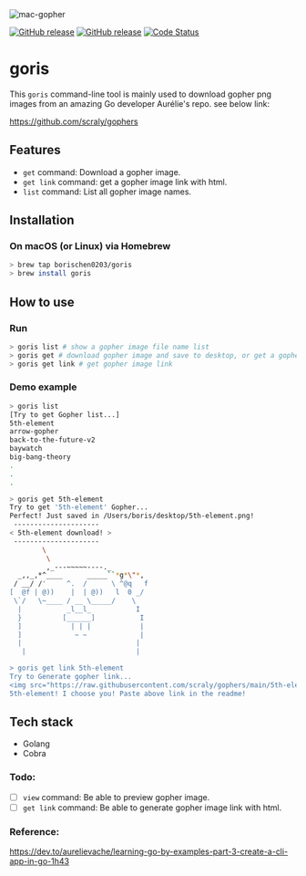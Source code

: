 <img src="https://raw.githubusercontent.com/scraly/gophers/main/mac-gopher.png" alt="mac-gopher">

<p align="Left">
  <p align="Left">
    <a href="https://github.com/borischen0203/goris/releases/latest"><img alt="GitHub release" src="https://img.shields.io/github/v/release/borischen0203/goris.svg?logo=github&style=flat-square"></a>
    <a href="https://github.com/borischen0203/goris/actions/workflows/go.yml"><img alt="GitHub release" src="https://github.com/borischen0203/goris/actions/workflows/go.yml/badge.svg?logo=github&style=flat-square"></a>
    <a href="https://goreportcard.com/report/github.com/borischen0203/goris"><img src="https://goreportcard.com/badge/github.com/borischen0203/goris" alt="Code Status" /></a>
  </p>
</p>

# goris
This `goris` command-line tool is mainly used to download gopher png images from an amazing Go developer Aurélie's repo.
see below link:

https://github.com/scraly/gophers


## Features
- `get` command: Download a gopher image.
- `get link` command: get a gopher image link with html.
- `list` command: List all gopher image names.

## Installation

### On macOS (or Linux) via Homebrew
```bash
> brew tap borischen0203/goris
> brew install goris
```

## How to use

### Run
```bash
> goris list # show a gopher image file name list
> goris get # download gopher image and save to desktop, or get a gopher link
> goris get link # get gopher image link
```

### Demo example
```bash
> goris list
[Try to get Gopher list...]
5th-element
arrow-gopher
back-to-the-future-v2
baywatch
big-bang-theory
.
.
.

> goris get 5th-element
Try to get '5th-element' Gopher...
Perfect! Just saved in /Users/boris/desktop/5th-element.png!
 ---------------------
< 5th-element download! >
 ---------------------
        \
         \
         ,_---~~~~~----._
  _,,_,*^____      _____``*g*\"*,
 / __/ /'     ^.  /      \ ^@q   f
[  @f | @))    |  | @))   l  0 _/
 \`/   \~____ / __ \_____/    \
  |           _l__l_           I
  }          [______]           I
  ]            | | |            |
  ]             ~ ~             |
  |                            |
   |                           |

> goris get link 5th-element
Try to Generate gopher link...
<img src="https://raw.githubusercontent.com/scraly/gophers/main/5th-element.png" alt="5th-element">
5th-element! I choose you! Paste above link in the readme!
```

## Tech stack
- Golang
- Cobra



### Todo:
- [ ] `view` command: Be able to preview gopher image.
- [ ] `get link` command: Be able to generate gopher image link with html.

### Reference:
https://dev.to/aurelievache/learning-go-by-examples-part-3-create-a-cli-app-in-go-1h43



